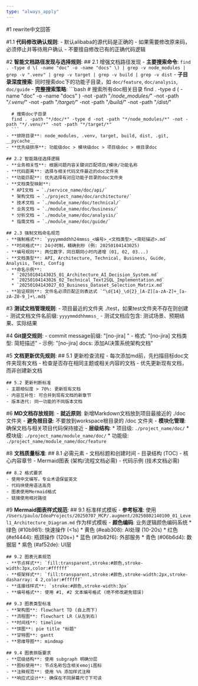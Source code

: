 ```yaml
---
type: "always_apply"
---
```


#1 rewrite中文回答

#1.1 **代码修改确认规则**:
    - 默认alibaba的源代码是正确的
    - 如果需要修改原来码，必须停止并等待用户确认
    - 不要擅自修改已有的正确代码逻辑

#2 **智能文档路径发现与选择规则**:
    ## 2.1 增强文档路径发现
    - **主要搜索命令**: `find . -type d \( -name "doc" -o -name "docs" \) | grep -v node_modules | grep -v ".venv" | grep -v target | grep -v build | grep -v dist`
    - **子目录深度搜索**: 同时搜索doc下的功能子目录，如 `doc/feature`, `doc/analysis`, `doc/guide`
    - **完整搜索策略**:
      ```bash
      # 搜索所有doc相关目录
      find . -type d \( -name "doc" -o -name "docs" \) -not -path "*/node_modules/*" -not -path "*/.venv/*" -not -path "*/target/*" -not -path "*/build/*" -not -path "*/dist/*"

      # 搜索doc子目录
      find . -path "*/doc/*" -type d -not -path "*/node_modules/*" -not -path "*/.venv/*" -not -path "*/target/*"
      ```
    - **排除目录**: node_modules, .venv, target, build, dist, .git, __pycache__
    - **优先级排序**: 功能级doc > 模块级doc > 项目级doc > 根目录doc

    ## 2.2 智能路径选择逻辑
    - **业务相关性**: 根据问题内容关键词匹配项目/模块/功能名称
    - **代码距离**: 选择与相关代码文件最近的doc文件夹
    - **功能匹配**: 优先选择有对应功能子目录的doc文件夹
    - **文档类型映射**:
      * API文档 → `./service_name/doc/api/`
      * 架构文档 → `./project_name/doc/architecture/`
      * 技术文档 → `./module_name/doc/technical/`
      * 业务文档 → `./module_name/doc/business/`
      * 分析文档 → `./module_name/doc/analysis/`
      * 指南文档 → `./module_name/doc/guide/`

    ## 2.3 强制文档命名规范
    - **强制格式**: `yyyymmddhh24mmss_<编号>_<文档类型>_<简短描述>.md`
    - **时间格式**: 24小时制，精确到秒 (例: 20250104143025)
    - **编号规则**: 两位数字，同日期同小时内递增 (01, 02, 03...)
    - **文档类型**: API, Architecture, Technical, Business, Guide, Analysis, Test, Config
    - **命名示例**:
      * `20250104143025_01_Architecture_AI_Decision_System.md`
      * `20250104143026_02_Technical_Text2SQL_Implementation.md`
      * `20250104143027_03_Business_Dataset_Selection_Matrix.md`
    - **验证规则**: 文件名必须匹配正则表达式 `^\d{14}_\d{2}_[A-Z][a-zA-Z]+_[a-zA-Z0-9_]+\.md$`

#3 **测试文档管理规则**:
    - 项目最近的文件夹 ./test，如果test文件夹不存在则创建
    - 测试文档文件名前缀: `yyyymmddhhmmss_`
    - 测试文档应包含: 测试场景、预期结果、实际结果

#4 **Git提交规则**:
    - commit message前缀: "[no-jira] "
    - 格式: "[no-jira] 文档类型: 简短描述"
    - 示例: "[no-jira] docs: 添加AI决策系统架构文档"

#5 **文档更新优先规则**:
    ## 5.1 更新检查流程
    - 每次添加md前，先扫描目标doc文件夹现有文档
    - 检查是否存在相同主题或相关内容的文档
    - 优先更新现有文档，而非创建新文档

    ## 5.2 更新判断标准
    - 主题相似度 > 70%: 更新现有文档
    - 内容互补性: 可合并到现有文档的新章节
    - 版本迭代: 同一功能的不同版本文档

#6 **MD文档存放规则**:
    - **就近原则**: 新增Markdown文档放到项目最接近的 ./doc 文件夹
    - **避免根目录**: 不要放到workspace根目录的 /doc 文件夹
    - **模块化管理**: 确保文档与相关项目代码保持接近
    - **层级结构**:
      * 项目级: `./project_name/doc/`
      * 模块级: `./project_name/module_name/doc/`
      * 功能级: `./project_name/module_name/doc/feature`

#8 **文档质量标准**:
    ## 8.1 必需元素
    - 文档标题和创建时间
    - 目录结构 (TOC)
    - 核心内容章节
    - Mermaid图表 (架构/流程文档必需)
    - 代码示例 (技术文档必需)

    ## 8.2 格式要求
    - 使用中文编写，专业术语保留英文
    - 代码块使用语法高亮
    - 图表使用Mermaid格式
    - 链接使用相对路径

#9 **Mermaid图表样式规范**:
    ## 9.1 标准样式模板
    - **参考标准**: 使用 `/Users/paulo/IdeaProjects/20250707_MCP/.augment/20250802140100_01_Level1_Architecture_Diagram.md` 作为样式模板
    - **颜色编码**: 业务逻辑颜色编码系统
      * 绿色 (#10b981): 快速操作 (<1s)
      * 黄色 (#eab308): AI处理 (10-20s)
      * 红色 (#ef4444): 瓶颈操作 (120s+)
      * 蓝色 (#3b82f6): 外部服务
      * 青色 (#06b6d4): 数据层
      * 紫色 (#af52de): UI层

    ## 9.2 图表元素规范
    - **节点样式**: `fill:transparent,stroke:#颜色,stroke-width:3px,color:#ffffff`
    - **框架样式**: `fill:transparent,stroke:#颜色,stroke-width:2px,stroke-dasharray: 4 2,color:#ffffff`
    - **连接线样式**: `stroke:#颜色,stroke-width:3px`
    - **编号格式**: 使用 #1, #2 文本编号格式 (绝不修改避免错误)

    ## 9.3 图表类型标准
    - **架构图**: flowchart TD (自上而下)
    - **流程图**: flowchart LR (从左到右)
    - **时间线**: timeline
    - **饼图**: pie title "标题"
    - **甘特图**: gantt
    - **思维导图**: mindmap

    ## 9.4 图表排版要求
    - **层级结构**: 使用 subgraph 明确分层
    - **图标使用**: 节点名称包含相关emoji图标
    - **注释规范**: 使用 %% 添加样式注释
    - **响应式设计**: 确保在不同屏幕尺寸下可读